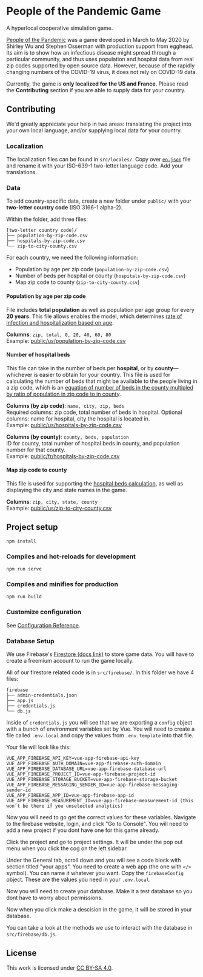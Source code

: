 # People of the Pandemic Game
A hyperlocal cooperative simulation game.

[People of the Pandemic](https://peopleofthepandemicgame.com/) was a game developed in March to May 2020 by Shirley Wu and Stephen Osserman with production support from egghead.  Its aim is to show how an infectious disease might spread through a particular community, and thus uses population and hospital data from real zip codes supported by open source data.  However, because of the rapidly changing numbers of the COVID-19 virus, it does not rely on COVID-19 data.

Currently, the game is **only localized for the US and France**.  Please read the **Contributing** section if you are able to supply data for your country.

## Contributing
We'd greatly appreciate your help in two areas: translating the project into your own local language, and/or supplying local data for your country.

### Localization
The localization files can be found in `src/locales/`.  Copy over [`en.json`](src/locales/en.json) file and rename it with your ISO-639-1 two-letter language code.  Add your translations.

### Data
To add country-specific data, create a new folder under `public/` with your **two-letter country code** (ISO 3166-1 alpha-2).

Within the folder, add three files:

    [two-letter country code]/
    ├── population-by-zip-code.csv
    ├── hospitals-by-zip-code.csv
    └── zip-to-city-county.csv

For each country, we need the following information:
- Population by age per zip code (`population-by-zip-code.csv`)
- Number of beds per hospital or county (`hospitals-by-zip-code.csv`)
- Map zip code to county (`zip-to-city-county.csv`)

#### Population by age per zip code
File includes **total population** as well as population per age group for every **20 years**.  This file allows enables the model, which determines [rate of infection and hospitalization based on age](https://observablehq.com/@osserman/people-of-the-pandemic-simulation-methodology#parameters).

**Columns**: `zip, total, 0, 20, 40, 60, 80`  
Example: [public/us/population-by-zip-code.csv](public/us/population-by-zip-code.csv)

#### Number of hospital beds
This file can take in the number of beds per **hospital**, or by **county**—whichever is easier to obtain for your country.  This file is used for calculating the number of beds that might be available to the people living in a zip code, which is an [equation of number of beds in the county multipled by ratio of population in zip code to in county](https://observablehq.com/@osserman/people-of-the-pandemic-simulation-methodology#housesAndDestinations).

**Columns (by zip code)**: `name, city, zip, beds`  
Required columns: zip code, total number of beds in hospital.
Optional columns: name for hospital, city the hospital is located in.  
Example: [public/us/hospitals-by-zip-code.csv](public/us/hospitals-by-zip-code.csv)

**Columns (by county)**: `county, beds, population`  
ID for county, total number of hospital beds in county, and population number for that county.  
Example: [public/fr/hospitals-by-zip-code.csv](public/fr/hospitals-by-zip-code.csv)

#### Map zip code to county
This file is used for supporting the [hospital beds calculation](https://observablehq.com/@osserman/people-of-the-pandemic-simulation-methodology#housesAndDestinations), as well as displaying the city and state names in the game.

**Columns**: `zip, city, state, county`  
Example: [public/us/zip-to-city-county.csv](public/us/zip-to-city-county.csv)

## Project setup
```
npm install
```

### Compiles and hot-reloads for development
```
npm run serve
```

### Compiles and minifies for production
```
npm run build
```

### Customize configuration
See [Configuration Reference](https://cli.vuejs.org/config/).

### Database Setup

We use Firebase's [Firestore (docs link)](https://firebase.google.com/docs/firestore) to store game data. You will have to create a freemium account to run the game locally.

All of our firestore related code is in `src/firebase/`. In this folder we have 4 files:

    firebase
    ├── admin-credentials.json
    ├── app.js
    ├── credentials.js
    └── db.js

Inside of `credentials.js` you will see that we are exporting a `config` object with a bunch of environment variables set by Vue. You will need to create a file called `.env.local` and copy the values from `.env.template` into that file.

Your file will look like this:

    VUE_APP_FIREBASE_API_KEY=vue-app-firebase-api-key
    VUE_APP_FIREBASE_AUTH_DOMAIN=vue-app-firebase-auth-domain
    VUE_APP_FIREBASE_DATABASE_URL=vue-app-firebase-database-url
    VUE_APP_FIREBASE_PROJECT_ID=vue-app-firebase-project-id
    VUE_APP_FIREBASE_STORAGE_BUCKET=vue-app-firebase-storage-bucket
    VUE_APP_FIREBASE_MESSAGING_SENDER_ID=vue-app-firebase-messaging-sender-id
    VUE_APP_FIREBASE_APP_ID=vue-app-firebase-app-id
    VUE_APP_FIREBASE_MEASUREMENT_ID=vue-app-firebase-measurement-id (this won't be there if you unselected analytics)

Now you will need to go get the correct values for these variables. Navigate to the firebase website, login, and click "Go to Console". You will need to add a new project if you dont have one for this game already.

Click the project and go to project settings. It will be under the pop out menu when you click the cog on the left sidebar.

Under the General tab, scroll down and you will see a code block with section titled "your apps". You need to create a web app (the one with `</>` symbol). You can name it whatever you want. Copy the `firebaseConfig` object. These are the values you need in your `.env.local`.

Now you will need to create your database. Make it a test database so you dont have to worry about permissions.

Now when you click make a descision in the game, it will be stored in your database.

You can take a look at the methods we use to interact with the database in `src/firebase/db.js`.

## License
This work is licensed under
<a rel="license" href="https://creativecommons.org/licenses/by-sa/4.0">CC BY-SA 4.0</a>.

